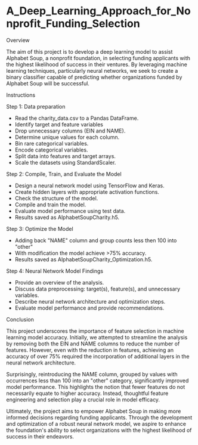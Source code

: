 # A_Deep_Learning_Approach_for_Nonprofit_Funding_Selection

Overview

The aim of this project is to develop a deep learning model to assist Alphabet Soup, a nonprofit foundation, in selecting funding applicants with the highest likelihood of success in their ventures. By leveraging machine learning techniques, particularly neural networks, we seek to create a binary classifier capable of predicting whether organizations funded by Alphabet Soup will be successful.

Instructions

Step 1: Data preparation
* Read the charity_data.csv to a Pandas DataFrame.
* Identify target and feature variables
* Drop unnecessary columns (EIN and NAME).
* Determine unique values for each column.
* Bin rare categorical variables.
* Encode categorical variables.
* Split data into features and target arrays.
* Scale the datasets using StandardScaler.

Step 2: Compile, Train, and Evaluate the Model
* Design a neural network model using TensorFlow and Keras.
* Create hidden layers with appropriate activation functions.
* Check the structure of the model.
* Compile and train the model.
* Evaluate model performance using test data.
* Results saved as AlphabetSoupCharity.h5.

Step 3: Optimize the Model
* Adding back "NAME" column and group counts less then 100 into "other"
* With modification the model achieve >75% accuracy.
* Results saved as AlphabetSoupCharity_Optimization.h5.

Step 4: Neural Network Model Findings
* Provide an overview of the analysis.
* Discuss data preprocessing: target(s), feature(s), and unnecessary variables.
* Describe neural network architecture and optimization steps.
* Evaluate model performance and provide recommendations.

Conclusion

This project underscores the importance of feature selection in machine learning model accuracy. Initially, we attempted to streamline the analysis by removing both the EIN and NAME columns to reduce the number of features. However, even with the reduction in features, achieving an accuracy of over 75% required the incorporation of additional layers in the neural network architecture.

Surprisingly, reintroducing the NAME column, grouped by values with occurrences less than 100 into an "other" category, significantly improved model performance. This highlights the notion that fewer features do not necessarily equate to higher accuracy. Instead, thoughtful feature engineering and selection play a crucial role in model efficacy.

Ultimately, the project aims to empower Alphabet Soup in making more informed decisions regarding funding applicants. Through the development and optimization of a robust neural network model, we aspire to enhance the foundation's ability to select organizations with the highest likelihood of success in their endeavors.